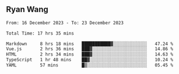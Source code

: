 ## Ryan Wang

<!--START_SECTION:waka-->

```txt
From: 16 December 2023 - To: 23 December 2023

Total Time: 17 hrs 35 mins

Markdown     8 hrs 18 mins   ███████████▓░░░░░░░░░░░░░   47.24 %
Vue.js       2 hrs 36 mins   ███▓░░░░░░░░░░░░░░░░░░░░░   14.86 %
HTML         2 hrs 34 mins   ███▓░░░░░░░░░░░░░░░░░░░░░   14.63 %
TypeScript   1 hr 48 mins    ██▓░░░░░░░░░░░░░░░░░░░░░░   10.24 %
YAML         57 mins         █▒░░░░░░░░░░░░░░░░░░░░░░░   05.45 %
```

<!--END_SECTION:waka-->
